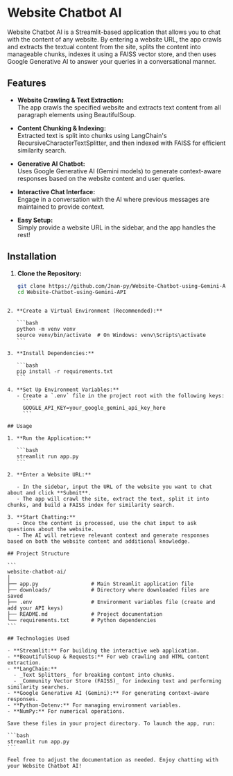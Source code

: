 # Website Chatbot AI

Website Chatbot AI is a Streamlit-based application that allows you to chat with the content of any website. By entering a website URL, the app crawls and extracts the textual content from the site, splits the content into manageable chunks, indexes it using a FAISS vector store, and then uses Google Generative AI to answer your queries in a conversational manner.

## Features

- **Website Crawling & Text Extraction:**  
  The app crawls the specified website and extracts text content from all paragraph elements using BeautifulSoup.

- **Content Chunking & Indexing:**  
  Extracted text is split into chunks using LangChain's RecursiveCharacterTextSplitter, and then indexed with FAISS for efficient similarity search.

- **Generative AI Chatbot:**  
  Uses Google Generative AI (Gemini models) to generate context-aware responses based on the website content and user queries.

- **Interactive Chat Interface:**  
  Engage in a conversation with the AI where previous messages are maintained to provide context.

- **Easy Setup:**  
  Simply provide a website URL in the sidebar, and the app handles the rest!

## Installation

1. **Clone the Repository:**
   ```bash
   git clone https://github.com/Jnan-py/Website-Chatbot-using-Gemini-API.git
   cd Website-Chatbot-using-Gemini-API
   ```

````

2. **Create a Virtual Environment (Recommended):**

   ```bash
   python -m venv venv
   source venv/bin/activate  # On Windows: venv\Scripts\activate
   ```

3. **Install Dependencies:**

   ```bash
   pip install -r requirements.txt
   ```

4. **Set Up Environment Variables:**
   - Create a `.env` file in the project root with the following keys:
     ```
     GOOGLE_API_KEY=your_google_gemini_api_key_here
     ```

## Usage

1. **Run the Application:**

   ```bash
   streamlit run app.py
   ```

2. **Enter a Website URL:**

   - In the sidebar, input the URL of the website you want to chat about and click **Submit**.
   - The app will crawl the site, extract the text, split it into chunks, and build a FAISS index for similarity search.

3. **Start Chatting:**
   - Once the content is processed, use the chat input to ask questions about the website.
   - The AI will retrieve relevant context and generate responses based on both the website content and additional knowledge.

## Project Structure

```
website-chatbot-ai/
│
├── app.py                 # Main Streamlit application file
├── downloads/             # Directory where downloaded files are saved
├── .env                   # Environment variables file (create and add your API keys)
├── README.md              # Project documentation
└── requirements.txt       # Python dependencies
```

## Technologies Used

- **Streamlit:** For building the interactive web application.
- **BeautifulSoup & Requests:** For web crawling and HTML content extraction.
- **LangChain:**
  - _Text Splitters_ for breaking content into chunks.
  - _Community Vector Store (FAISS)_ for indexing text and performing similarity searches.
- **Google Generative AI (Gemini):** For generating context-aware responses.
- **Python-Dotenv:** For managing environment variables.
- **NumPy:** For numerical operations.

Save these files in your project directory. To launch the app, run:

```bash
streamlit run app.py
```

Feel free to adjust the documentation as needed. Enjoy chatting with your Website Chatbot AI!
````
